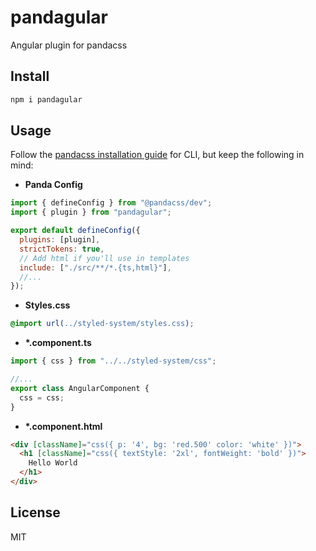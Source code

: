 # pandagular

Angular plugin for pandacss

## Install

```sh
npm i pandagular
```

## Usage

Follow the [pandacss installation guide](https://panda-css.com/docs/installation/cli) for CLI, but keep the following in mind:

- **Panda Config**

```js
import { defineConfig } from "@pandacss/dev";
import { plugin } from "pandagular";

export default defineConfig({
  plugins: [plugin],
  strictTokens: true,
  // Add html if you'll use in templates
  include: ["./src/**/*.{ts,html}"],
  //...
});
```

- **Styles.css**

```css
@import url(../styled-system/styles.css);
```

- **\*.component.ts**

```ts
import { css } from "../../styled-system/css";

//...
export class AngularComponent {
  css = css;
}
```

- **\*.component.html**

```html
<div [className]="css({ p: '4', bg: 'red.500' color: 'white' })">
  <h1 [className]="css({ textStyle: '2xl', fontWeight: 'bold' })">
    Hello World
  </h1>
</div>
```

## License

MIT
